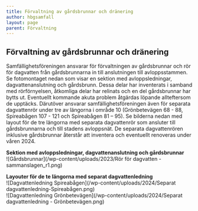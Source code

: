```yaml
---
title: Förvaltning av gårdsbrunnar och dränering
author: hbgsamfall
layout: page
parent: Förvaltning
---
```


## Förvaltning av gårdsbrunnar och dränering  

Samfällighetsföreningen ansvarar för förvaltningen av gårdsbrunnar och rör för dagvatten från gårdsbrunnarna in till anslutningen till avloppsstammen. Se fotomontaget nedan som visar en sektion med avloppsledningar, dagvattenanslutning och gårdsbrunn. Dessa delar har inventerats i samband med rörförnyelsen, åtkomliga delar har relinats och en del gårdsbrunnar har bytts ut. Eventuellt kommande akuta problem åtgärdas löpande allteftersom de upptäcks.
Därutöver ansvarar samfällighetsföreningen även för separata dagvattenrör under tre av längorna i område 10 (Grönbetevägen 68 - 88, Spireabågen 107 - 121 och Spireabågen 81 – 95). Se bilderna nedan med layout för de tre längorna med separata dagvattenrör som ansluter till gårdsbrunnarna och till stadens avloppsnät.
De separata dagvattenrören inklusive gårdsbrunnar återstår att inventera och eventuellt renoveras under våren 2024.

**Sektion med avloppsledningar, dagvattenanslutning och gårdsbrunnar**   
![Gårdsbrunnar](/wp-content/uploads/2023/Rör för dagvatten - sammanslagen_r1.png)  

**Layouter för de te längorna med separat dagvattenledning**  
![Dagvattenledning Spireabågen](/wp-content/uploads/2024/Separat dagvattenledning-Spireabågen.png)  
![Dagvattenledning Grönbetevägen](/wp-content/uploads/2024/Separat dagvattenledning - Grönbetevägen.png)  
